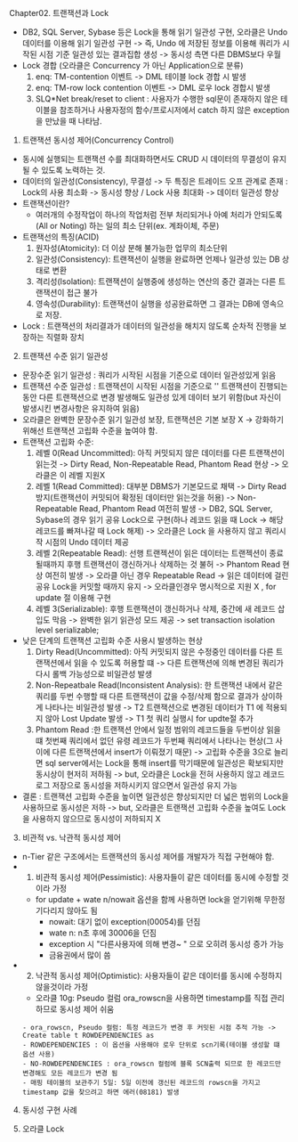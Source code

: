 Chapter02. 트랜잭션과 Lock
- DB2, SQL Server, Sybase 등은 Lock을 통해 읽기 일관성 구현, 오라클은 Undo 데이터를 이용해 읽기 일관성 구현
    -> 즉, Undo 에 저장된 정보를 이용해 쿼리가 시작된 시점 기준 일관성 있는 결과집합 생성 -> 동시성 측면 다른 DBMS보다 우월
- Lock 경합 (오라클은 Concurrency 가 아닌 Application으로 분류)
    1) enq: TM-contention 이벤트 -> DML 테이블 lock 경합 시 발생
    2) enq: TM-row lock contention 이벤트 -> DML 로우 lock 경합시 발생
    3) SLQ*Net break/reset to client : 사용자가 수행한 sql문이 존재하지 않은 테이블을 참조하거나 사용자정의 함수/프로시저에서 catch 하지 않은 exception을 만났을 때 나타남.

01. 트랜잭션 동시성 제어(Concurrency Control)
- 동시에 실행되는 트랜잭션 수를 최대화하면서도 CRUD 시 데이터의 무결성이 유지될 수 있도록 노력하는 것. 
- 데이터의 일관성(Consistency), 무결성 -> 두 특징은 트레이드 오프 관계로 존재
    : Lock의 사용 최소화 -> 동시성 향상 / Lock 사용 최대화 -> 데이터 일관성 향상
- 트랜잭션이란? 
    - 여러개의 수정작업이 하나의 작업처럼 전부 처리되거나 아예 처리가 안되도록(All or Noting) 하는 일의 최소 단위(ex. 계좌이체, 주문)
- 트랜잭선의 특징(ACID)
    1) 원자성(Atomicity): 더 이상 분해 불가능한 업무의 최소단위
    2) 일관성(Consistency): 트랜잭션이 실행을 완료하면 언제나 일관성 있는 DB 상태로 변환
    3) 격리성(Isolation): 트랜잭션이 실행중에 생성하는 연산의 중간 결과는 다른 트랜잭션이 접근 불가
    4) 영속성(Durability): 트랜잭션이 실행을 성공완료하면 그 결과는 DB에 영속으로 저장.
- Lock : 트랜잭션의 처리결과가 데이터의 일관성을 해치지 않도록 순차적 진행을 보장하는 직렬화 장치


02. 트랜잭션 수준 읽기 일관성
- 문장수준 읽기 일관성 : 쿼리가 시작된 시점을 기준으로 데이터 일관성있게 읽음
- 트랜잭션 수준 일관성 : 트랜잭션이 시작된 시점을 기준으로 ''
    트랜잭션이 진행되는 동안 다른 트랜잭션으로 변경 발생해도 일관성 있게 데이터 보기 위함(but 자신이 발생시킨 변경사항은 유지하여 읽음)
- 오라클은 완벽한 문장수준 읽기 일관성 보장, 트랜잭션은 기본 보장 X -> 강화하기 위해선 트랜잭션 고립화 수준을 높여야 함.
- 트랜잭션 고립화 수준: 
    1) 레벨 0(Read Uncommitted): 아직 커밋되지 않은 데이터를 다른 트랜잭션이 읽는것 
        -> Dirty Read, Non-Repeatable Read, Phantom Read 현상
        -> 오라클은 이 레벨 지원X
    2) 레벨 1(Read Committed): 대부분 DBMS가 기본모드로 채택
        -> Dirty Read 방지(트랜잭션이 커밋되어 확정된 데이터만 읽는것을 허용)
        -> Non-Repeatable Read, Phantom Read 여전히 발생
        -> DB2, SQL Server, Sybase의 경우 읽기 공유 Lock으로 구현(하나 레코드 읽을 때 Lock -> 해당 레코드를 빠져나갈 때 Lock 해제)
        -> 오라클은 Lock 을 사용하지 않고 쿼리시작 시점의 Undo 데이터 제공
    3) 레벨 2(Repeatable Read): 선행 트랜젝션이 읽은 데이터는 트랜젝션이 종료될때까지 후행 트랜잭션이 갱신하거나 삭제하는 것 불허
        -> Phantom Read 현상 여전히 발생
        -> 오라클 아닌 경우 Repeatable Read -> 읽은 데이터에 걸린 공유 Lock을 커밋할 때까지 유지
        -> 오라클인경우 명시적으로 지원 X , for update 절 이용해 구현
    3) 레벨 3(Serializable): 후행 트랜잭션이 갱신하거나 삭제, 중간에 새 레코드 삽입도 막음 -> 완벽한 읽기 읽관성 모드 제공
        -> set transaction isolation level serializable;
- 낮은 단계의 트랜잭션 고립화 수준 사용시 발생하는 현상
    1) Dirty Read(Uncommitted): 아직 커밋되지 않은 수정중인 데이터를 다른 트랜잭션에서 읽을 수 있도록 허용할 떄 
        -> 다른 트랜잭션에 의해 변경된 쿼리가 다시 롤백 가능성으로 비일관성 발생
    2) Non-Repeatbale Read(Inconsistent Analysis): 한 트랜잭션 내에서 같은 쿼리를 두번 수행할 때 다른 트랜잭션이 값을 수정/삭제 함으로 결과가 상이하게 나타나는 비일관성 발생
        -> T2 트랜잭션으로 변경된 데이터가 T1 에 적용되지 않아 Lost Update 발생 -> T1 첫 쿼리 실행시 for updte절 추가
    3) Phantom Read :한 트랜잭션 안에서 일정 범위의 레코드들을 두번이상 읽을 떄 첫번째 쿼리에서 없던 유령 레코드가 두번째 쿼리에서 나타나는 현상(그 사이에 다른 트랜잭션에서 insert가 이뤄졌기 때문)
        -> 고립화 수준을 3으로 늘리면 sql server에서는 Lock을 통해 insert를 막기때문에 일관성은 확보되지만 동시상이 현저히 저하됨
        -> but, 오라클은 Lock을 전혀 사용하지 않고 레코드 로그 저장으로 동시성을 저하시키지 않으면서 일관성 유지 가능
- 결론
    : 트랜잭션 고립화 수준을 높이면 일관성은 향상되지만 더 넓은 범위의 Lock을 사용하므로 동시성은 저하
    -> but, 오라클은 트랜잭션 고립화 수준을 높여도 Lock을 사용하지 않으므로 동시성이 저하되지 X


03. 비관적 vs. 낙관적 동시성 제어
- n-Tier 같은 구조에서는 트랜잭션의 동시성 제어를 개발자가 직접 구현해야 함.
- 1) 비관적 동시성 제어(Pessimistic): 사용자들이 같은 데이터를 동시에 수정할 것이라 가정
    - for update + wate n/nowait 옵션을 함께 사용하면 lock을 얻기위해 무한정 기다리지 않아도 됨
        - nowait: 대기 없이 exception(00054)를 던짐
        - wate n: n초 후에 30006을 던짐
        - exception 시 "다른사용자에 의해 변경~ " 으로 오히려 동시성 증가 가능
        - 금융권에서 많이 씀
- 2) 낙관적 동시성 제어(Optimistic): 사용자들이 같은 데이터를 동시에 수정하지 않을것이라 가정 
    - 오라클 10g: Pseudo 컬럼 ora_rowscn을 사용하면 timestamp를 직접 관리하므로 동시성 제어 쉬움
    ``` 버그 있음!!! ora_rowscn을 이용한 동시성 제어 -> 사용하지 않기!
    - ora_rowscn, Pseudo 컬럼: 특정 레코드가 변경 후 커밋된 시점 추적 가능 -> Create table t ROWDEPENDENCIES as
    - ROWDEPENDENCIES : 이 옵션을 사용해야 로우 단위로 scn기록(테이블 생성할 떄 옵션 사용)
    - NO-ROWDEPENDENCIES : ora_rowscn 컬럼에 블록 SCN출력 되므로 한 레코드만 변경해도 모든 레코드가 변경 됨
    - 매핑 테이블의 보관주기 5일: 5일 이전에 갱신된 레코드의 rowscn을 가지고 timestamp 값을 찾으려고 하면 에러(08181) 발생
    ```


04. 동시성 구현 사례


05. 오라클 Lock